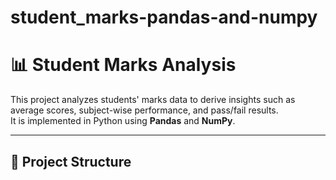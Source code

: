 # student_marks-pandas-and-numpy
# 📊 Student Marks Analysis

This project analyzes students' marks data to derive insights such as average scores, subject-wise performance, and pass/fail results.  
It is implemented in Python using **Pandas** and **NumPy**.

---

## 📂 Project Structure

